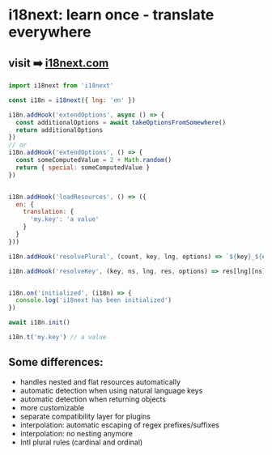 # i18next: learn once - translate everywhere
## visit ➡️ [i18next.com](https://www.i18next.com)


```javascript
import i18next from 'i18next'

const i18n = i18next({ lng: 'en' })

i18n.addHook('extendOptions', async () => {
  const additionalOptions = await takeOptionsFromSomewhere()
  return additionalOptions
})
// or
i18n.addHook('extendOptions', () => {
  const someComputedValue = 2 + Math.random()
  return { special: someComputedValue }
})


i18n.addHook('loadResources', () => ({
  en: {
    translation: {
      'my.key': 'a value'
    }
  }
}))

i18n.addHook('resolvePlural', (count, key, lng, options) => `${key}_${count}`)

i18n.addHook('resolveKey', (key, ns, lng, res, options) => res[lng][ns][key])


i18n.on('initialized', (i18n) => {
  console.log('i18next has been initialized')
})

await i18n.init()

i18n.t('my.key') // a value
```

## Some differences:

- handles nested and flat resources automatically
- automatic detection when using natural language keys
- automatic detection when returning objects
- more customizable
- separate compatibility layer for plugins
- interpolation: automatic escaping of regex prefixes/suffixes
- interpolation: no nesting anymore
- Intl plural rules (cardinal and ordinal)
